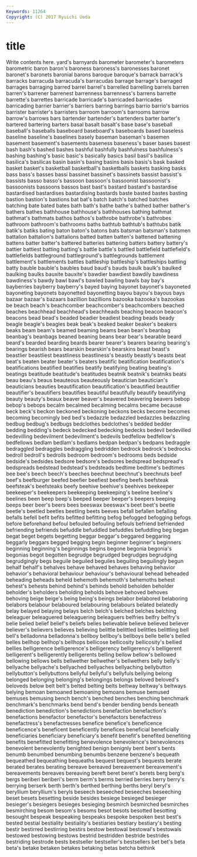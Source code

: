 ```yaml
---
Keywords: 11264 
Copyright: (C) 2017 Ryuichi Ueda
---
```


# title

Write contents here.
yard's barnyards
barometer barometer's barometers barometric baron baron's baroness baroness's baronesses baronet
baronet's baronets baronial barons baroque baroque's barrack barrack's barracks barracuda
barracuda's barracudas barrage barrage's barraged barrages barraging barred barrel barrel's
barrelled barrelling barrels barren barren's barrener barrenest barrenness barrenness's barrens
barrette barrette's barrettes barricade barricade's barricaded barricades barricading barrier barrier's
barriers barring barrings barrio barrio's barrios barrister barrister's barristers barroom
barroom's barrooms barrow barrow's barrows bars bartender bartender's bartenders barter
barter's bartered bartering barters basal basalt basalt's base base's baseball
baseball's baseballs baseboard baseboard's baseboards based baseless baseline baseline's baselines
basely baseman baseman's basemen basement basement's basements baseness baseness's baser
bases basest bash bash's bashed bashes bashful bashfully bashfulness bashfulness's
bashing bashing's basic basic's basically basics basil basil's basilica basilica's
basilicas basin basin's basing basins basis basis's bask basked basket
basket's basketball basketball's basketballs baskets basking basks bass bass's basses
bassi bassinet bassinet's bassinets bassist bassist's bassists basso basso's bassoon
bassoon's bassoonist bassoonist's bassoonists bassoons bassos bast bast's bastard bastard's
bastardise bastardised bastardises bastardising bastards baste basted bastes basting bastion
bastion's bastions bat bat's batch batch's batched batches batching bate
bated bates bath bath's bathe bathe's bathed bather bather's bathers
bathes bathhouse bathhouse's bathhouses bathing bathmat bathmat's bathmats bathos bathos's
bathrobe bathrobe's bathrobes bathroom bathroom's bathrooms baths bathtub bathtub's bathtubs
batik batik's batiks bating baton baton's batons bats batsman batsman's
batsmen battalion battalion's battalions batted batten batten's battened battening battens
batter batter's battered batteries battering batters battery battery's battier battiest
batting batting's battle battle's battled battlefield battlefield's battlefields battleground battleground's
battlegrounds battlement battlement's battlements battles battleship battleship's battleships battling batty
bauble bauble's baubles baud baud's bauds baulk baulk's baulked baulking
baulks bauxite bauxite's bawdier bawdiest bawdily bawdiness bawdiness's bawdy bawl
bawl's bawled bawling bawls bay bay's bayberries bayberry bayberry's bayed
baying bayonet bayonet's bayoneted bayoneting bayonets bayonetted bayonetting bayou bayou's
bayous bays bazaar bazaar's bazaars bazillion bazillions bazooka bazooka's bazookas
be beach beach's beachcomber beachcomber's beachcombers beached beaches beachhead beachhead's
beachheads beaching beacon beacon's beacons bead bead's beaded beadier beadiest
beading beads beady beagle beagle's beagles beak beak's beaked beaker
beaker's beakers beaks beam beam's beamed beaming beams bean bean's
beanbag beanbag's beanbags beaned beaning beans bear bear's bearable beard
beard's bearded bearding beards bearer bearer's bearers bearing bearing's bearings
bearish bears bearskin bearskin's bearskins beast beast's beastlier beastliest beastliness
beastliness's beastly beastly's beasts beat beat's beaten beater beater's beaters
beatific beatification beatification's beatifications beatified beatifies beatify beatifying beating beating's
beatings beatitude beatitude's beatitudes beatnik beatnik's beatniks beats beau beau's
beaus beauteous beauteously beautician beautician's beauticians beauties beautification beautification's beautified
beautifier beautifier's beautifiers beautifies beautiful beautifully beautify beautifying beauty beauty's
beaux beaver beaver's beavered beavering beavers bebop bebop's bebops becalm
becalmed becalming becalms became because beck beck's beckon beckoned beckoning
beckons becks become becomes becoming becomingly bed bed's bedazzle bedazzled
bedazzles bedazzling bedbug bedbug's bedbugs bedclothes bedclothes's bedded bedder bedding
bedding's bedeck bedecked bedecking bedecks bedevil bedevilled bedevilling bedevilment bedevilment's
bedevils bedfellow bedfellow's bedfellows bedlam bedlam's bedlams bedpan bedpan's bedpans
bedraggle bedraggled bedraggles bedraggling bedridden bedrock bedrock's bedrocks bedroll bedroll's
bedrolls bedroom bedroom's bedrooms beds bedside bedside's bedsides bedsore bedsore's
bedsores bedspread bedspread's bedspreads bedstead bedstead's bedsteads bedtime bedtime's bedtimes
bee bee's beech beech's beeches beechnut beechnut's beechnuts beef beef's
beefburger beefed beefier beefiest beefing beefs beefsteak beefsteak's beefsteaks beefy
beehive beehive's beehives beekeeper beekeeper's beekeepers beekeeping beekeeping's beeline beeline's
beelines been beep beep's beeped beeper beeper's beepers beeping beeps
beer beer's beers bees beeswax beeswax's beet beet's beetle beetle's
beetled beetles beetling beets beeves befall befallen befalling befalls befell
befit befits befitted befitting befog befogged befogging befogs before beforehand
befoul befouled befouling befouls befriend befriended befriending befriends befuddle befuddled
befuddles befuddling beg began begat beget begets begetting beggar beggar's
beggared beggaring beggarly beggars begged begging begin beginner beginner's beginners
beginning beginning's beginnings begins begone begonia begonia's begonias begot begotten
begrudge begrudged begrudges begrudging begrudgingly begs beguile beguiled beguiles beguiling
beguilingly begun behalf behalf's behalves behave behaved behaves behaving behavior
behavior's behavioral behaviour behaviour's behavioural behead beheaded beheading beheads beheld
behemoth behemoth's behemoths behest behest's behests behind behind's behinds behold
beholden beholder beholder's beholders beholding beholds behove behoved behoves behoving
beige beige's being being's beings belabor belabored belaboring belabors belabour
belaboured belabouring belabours belated belatedly belay belayed belaying belays belch
belch's belched belches belching beleaguer beleaguered beleaguering beleaguers belfries belfry
belfry's belie belied belief belief's beliefs belies believable believe believed
believer believer's believers believes believing belittle belittled belittles belittling bell
bell's belladonna belladonna's bellboy bellboy's bellboys belle belle's belled belles
bellhop bellhop's bellhops bellicose bellicosity bellicosity's bellied bellies belligerence belligerence's
belligerency belligerency's belligerent belligerent's belligerently belligerents belling bellow bellow's bellowed
bellowing bellows bells bellwether bellwether's bellwethers belly belly's bellyache bellyache's
bellyached bellyaches bellyaching bellybutton bellybutton's bellybuttons bellyful bellyful's bellyfuls bellying
belong belonged belonging belonging's belongings belongs beloved beloved's beloveds below
belt belt's belted belting belts beltway beltway's beltways belying bemoan
bemoaned bemoaning bemoans bemuse bemused bemuses bemusing bench bench's benched
benches benching benchmark benchmark's benchmarks bend bend's bender bending bends
beneath benediction benediction's benedictions benefaction benefaction's benefactions benefactor benefactor's benefactors
benefactress benefactress's benefactresses benefice benefice's beneficence beneficence's beneficent beneficently benefices
beneficial beneficially beneficiaries beneficiary beneficiary's benefit benefit's benefited benefiting benefits
benefitted benefitting benevolence benevolence's benevolences benevolent benevolently benighted benign benignly
bent bent's bents benumb benumbed benumbing benumbs benzene benzene's bequeath
bequeathed bequeathing bequeaths bequest bequest's bequests berate berated berates berating
bereave bereaved bereavement bereavement's bereavements bereaves bereaving bereft beret beret's
berets berg berg's bergs beriberi beriberi's berm berm's berms berried
berries berry berry's berrying berserk berth berth's berthed berthing berths
beryl beryl's beryllium beryllium's beryls beseech beseeched beseeches beseeching beset
besets besetting beside besides besiege besieged besieger besieger's besiegers besieges
besieging besmirch besmirched besmirches besmirching besom besom's besoms besot besots
besotted besotting besought bespeak bespeaking bespeaks bespoke bespoken best best's
bested bestial bestiality bestiality's bestiaries bestiary bestiary's besting bestir bestirred
bestirring bestirs bestow bestowal bestowal's bestowals bestowed bestowing bestows bestrid
bestridden bestride bestrides bestriding bestrode bests bestseller bestseller's bestsellers bet
bet's beta beta's betake betaken betakes betaking betas betcha bethink
